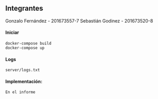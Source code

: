## Integrantes

Gonzalo Fernández - 201673557-7
Sebastián Godinez - 201673520-8

#### Iniciar
	docker-compose build
    docker-compose up

#### Logs

    server/logs.txt

#### Implementación:

	En el informe